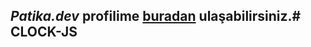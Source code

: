 ## <i>Patika.dev</i> profilime [buradan](https://app.patika.dev/ozkardes) ulaşabilirsiniz.#   C L O C K - J S  
 
